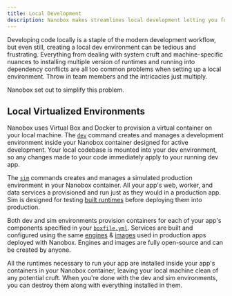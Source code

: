 ```yaml
---
title: Local Development
description: Nanobox makes streamlines local development letting you focus on the code and taking care of everything else.
---
```


Developing code locally is a staple of the modern development workflow, but even still, creating a local dev environment can be tedious and frustrating. Everything from dealing with system cruft and machine-specific nuances to installing multiple version of runtimes and running into dependency conflicts are all too common problems when setting up a local environment. Throw in team members and the intricacies just multiply.

Nanobox set out to simplify this problem.

## Local Virtualized Environments
Nanobox uses Virtual Box and Docker to provision a virtual container on your local machine. The [`dev`](/cli/dev/) command creates and manages a development environment inside your Nanobox container designed for active development. Your local codebase is mounted into your dev environment, so any changes made to your code immediately apply to your running dev app.

The [`sim`](/cli/sim/) commands creates and manages a simulated production environment in your Nanobox container. All your app's web, worker, and data services a provisioned and run just as they would in a production app. Sim is designed for testing [built runtimes](/cli/build/) before deploying them into production.

Both dev and sim environments provision containers for each of your app's components specified in your [`boxfile.yml`](/boxfile/). Services are built and configured using the same [engines](/engines/) & [images](/images/) used in production apps deployed with Nanobox. Engines and images are fully open-source and can be created by anyone.

All the runtimes necessary to run your app are installed inside your app's containers in your Nanobox container, leaving your local machine clean of any potential cruft. When you're done with the dev and sim environments, you can destroy them along with everything installed in them.
